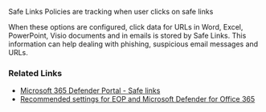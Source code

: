 Safe Links Policies are tracking when user clicks on safe links

When these options are configured, click data for URLs in Word, Excel, PowerPoint, Visio documents and in emails is stored by Safe Links. This information can help dealing with phishing, suspicious email messages and URLs.

### Related Links

* [Microsoft 365 Defender Portal - Safe links](https://security.microsoft.com/safelinksv2) 
* [Recommended settings for EOP and Microsoft Defender for Office 365](https://aka.ms/orca-atpp-docs-7)
